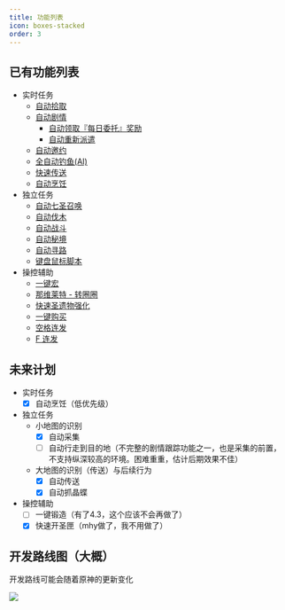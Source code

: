 ```yaml
---
title: 功能列表
icon: boxes-stacked
order: 3
---
```


## 已有功能列表

* 实时任务
    * [自动拾取](/doc.html#%E8%87%AA%E5%8A%A8%E6%8B%BE%E5%8F%96)
    * [自动剧情](/doc.html#%E8%87%AA%E5%8A%A8%E5%89%A7%E6%83%85)
        * [自动领取『每日委托』奖励](/doc.html#%E8%87%AA%E5%8A%A8%E9%A2%86%E5%8F%96%E3%80%8E%E6%AF%8F%E6%97%A5%E5%A7%94%E6%89%98%E3%80%8F%E5%A5%96%E5%8A%B1)
        * [自动重新派遣](/doc.html#%E8%87%AA%E5%8A%A8%E9%87%8D%E6%96%B0%E6%B4%BE%E9%81%A3)
    * [自动邀约](/doc.html#自动邀约)
    * [全自动钓鱼(AI)](/doc.html#%E5%85%A8%E8%87%AA%E5%8A%A8%E9%92%93%E9%B1%BC)
    * [快速传送](/doc.html#快速传送)
    * [自动烹饪](/doc.html#自动烹饪)
* 独立任务
    * [自动七圣召唤](/doc.html#%E8%87%AA%E5%8A%A8%E4%B8%83%E5%9C%A3%E5%8F%AC%E5%94%A4)
    * [自动伐木](/feats/felling.html)
    * [自动战斗](/feats/domain.html)
    * [自动秘境](/feats/domain.html)
    * [自动寻路](/feats/auto_pathing.html)
    * [键盘鼠标脚本](/feats/kmscript.html)
* 操控辅助
    * [一键宏](/feats/onem.html)
    * [那维莱特 - 转圈圈](/doc.html#%E9%82%A3%E7%BB%B4%E8%8E%B1%E7%89%B9-%E8%BD%AC%E5%9C%88%E5%9C%88)
    * [快速圣遗物强化](/doc.html#%E5%9C%A3%E9%81%97%E7%89%A9%E4%B8%80%E9%94%AE%E5%BC%BA%E5%8C%96)
    * [一键购买](/doc.html#一键购买)
    * [空格连发](/doc.html#%E7%A9%BA%E6%A0%BC%E8%BF%9E%E5%8F%91)
    * [F 连发](/doc.html#f%E8%BF%9E%E5%8F%91)

## 未来计划

* 实时任务
    - [x] 自动烹饪（低优先级）
* 独立任务
    * 小地图的识别
        - [x] 自动采集
        - [ ] 自动行走到目的地（不完整的剧情跟踪功能之一，也是采集的前置，不支持纵深较高的环境。困难重重，估计后期效果不佳）
    * 大地图的识别（传送）与后续行为
        - [x] 自动传送
        - [x] 自动抓晶蝶
* 操控辅助
    - [ ] 一键锻造（有了4.3，这个应该不会再做了）
    - [x] 快速开圣匣（mhy做了，我不用做了）

## 开发路线图（大概）

开发路线可能会随着原神的更新变化

![](https://img.alicdn.com/imgextra/i3/2042484851/O1CN01OWBrMV1lhoEX2Zjt9_!!2042484851.png)
